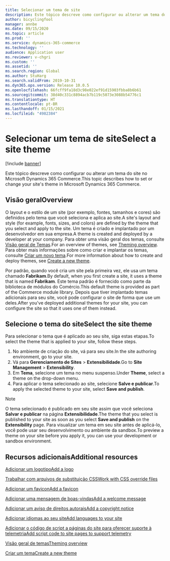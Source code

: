 ```yaml
---
title: Selecionar um tema de site
description: Este tópico descreve como configurar ou alterar um tema do site no Microsoft Dynamics 365 Commerce.
author: bicyclingfool
manager: annbe
ms.date: 09/15/2020
ms.topic: article
ms.prod: ''
ms.service: dynamics-365-commerce
ms.technology: ''
audience: Application user
ms.reviewer: v-chgri
ms.custom: ''
ms.assetid: ''
ms.search.region: Global
ms.author: StuHarg
ms.search.validFrom: 2019-10-31
ms.dyn365.ops.version: Release 10.0.5
ms.openlocfilehash: 66fcff9fa18d3c98e022ef91d15903fbba8b6b61
ms.sourcegitcommit: 38d40c331c8894acb7b119c5073e3088b54776c1
ms.translationtype: HT
ms.contentlocale: pt-BR
ms.lasthandoff: 01/15/2021
ms.locfileid: "4982384"
---
```

# <a name="select-a-site-theme"></a><span data-ttu-id="a6978-103">Selecionar um tema de site</span><span class="sxs-lookup"><span data-stu-id="a6978-103">Select a site theme</span></span>

[!include [banner](includes/banner.md)]

<span data-ttu-id="a6978-104">Este tópico descreve como configurar ou alterar um tema do site no Microsoft Dynamics 365 Commerce.</span><span class="sxs-lookup"><span data-stu-id="a6978-104">This topic describes how to set or change your site's theme in Microsoft Dynamics 365 Commerce.</span></span>

## <a name="overview"></a><span data-ttu-id="a6978-105">Visão geral</span><span class="sxs-lookup"><span data-stu-id="a6978-105">Overview</span></span>

<span data-ttu-id="a6978-106">O layout e o estilo de um site (por exemplo, fontes, tamanhos e cores) são definidos pelo tema que você seleciona e aplica ao site.</span><span class="sxs-lookup"><span data-stu-id="a6978-106">A site's layout and style (for example, fonts, sizes, and colors) are defined by the theme that you select and apply to the site.</span></span> <span data-ttu-id="a6978-107">Um tema é criado e implantado por um desenvolvedor em sua empresa.</span><span class="sxs-lookup"><span data-stu-id="a6978-107">A theme is created and deployed by a developer at your company.</span></span> <span data-ttu-id="a6978-108">Para obter uma visão geral dos temas, consulte [Visão geral de Temas](e-commerce-extensibility/theming.md).</span><span class="sxs-lookup"><span data-stu-id="a6978-108">For an overview of themes, see [Theming overview](e-commerce-extensibility/theming.md).</span></span> <span data-ttu-id="a6978-109">Para obter mais informações sobre como criar e implantar os temas, consulte [Criar um novo tema](e-commerce-extensibility/create-theme.md).</span><span class="sxs-lookup"><span data-stu-id="a6978-109">For more information about how to create and deploy themes, see [Create a new theme](e-commerce-extensibility/create-theme.md).</span></span>

<span data-ttu-id="a6978-110">Por padrão, quando você cria um site pela primeira vez, ele usa um tema chamado **Fabrikam**.</span><span class="sxs-lookup"><span data-stu-id="a6978-110">By default, when you first create a site, it uses a theme that is named **Fabrikam**.</span></span> <span data-ttu-id="a6978-111">Este tema padrão é fornecido como parte da biblioteca de módulos do Comércio.</span><span class="sxs-lookup"><span data-stu-id="a6978-111">This default theme is provided as part of the Commerce module library.</span></span> <span data-ttu-id="a6978-112">Depois que tiver implantado temas adicionais para seu site, você pode configurar o site de forma que use um deles.</span><span class="sxs-lookup"><span data-stu-id="a6978-112">After you've deployed additional themes for your site, you can configure the site so that it uses one of them instead.</span></span>

## <a name="select-the-site-theme"></a><span data-ttu-id="a6978-113">Selecione o tema do site</span><span class="sxs-lookup"><span data-stu-id="a6978-113">Select the site theme</span></span>

<span data-ttu-id="a6978-114">Para selecionar o tema que é aplicado ao seu site, siga estas etapas.</span><span class="sxs-lookup"><span data-stu-id="a6978-114">To select the theme that is applied to your site, follow these steps.</span></span>

1. <span data-ttu-id="a6978-115">No ambiente de criação do site, vá para seu site.</span><span class="sxs-lookup"><span data-stu-id="a6978-115">In the site authoring environment, go to your site.</span></span>
1. <span data-ttu-id="a6978-116">Vá para **Gerenciamento de Sites** \> **Extensibilidade**.</span><span class="sxs-lookup"><span data-stu-id="a6978-116">Go to **Site Management** \> **Extensibility**.</span></span>
1. <span data-ttu-id="a6978-117">Em **Tema**, selecione um tema no menu suspenso.</span><span class="sxs-lookup"><span data-stu-id="a6978-117">Under **Theme**, select a theme on the drop-down menu.</span></span>
1. <span data-ttu-id="a6978-118">Para aplicar o tema selecionado ao site, selecione **Salve e publicar**.</span><span class="sxs-lookup"><span data-stu-id="a6978-118">To apply the selected theme to your site, select **Save and publish**.</span></span>

> [!NOTE]
> <span data-ttu-id="a6978-119">O tema selecionado é publicado em seu site assim que você seleciona **Salvar e publicar** na página **Extensibilidade**.</span><span class="sxs-lookup"><span data-stu-id="a6978-119">The theme that you select is published to your site as soon as you select **Save and publish** on the **Extensibility** page.</span></span> <span data-ttu-id="a6978-120">Para visualizar um tema em seu site antes de aplicá-lo, você pode usar seu desenvolvimento ou ambiente da sandbox.</span><span class="sxs-lookup"><span data-stu-id="a6978-120">To preview a theme on your site before you apply it, you can use your development or sandbox environment.</span></span>

## <a name="additional-resources"></a><span data-ttu-id="a6978-121">Recursos adicionais</span><span class="sxs-lookup"><span data-stu-id="a6978-121">Additional resources</span></span>

[<span data-ttu-id="a6978-122">Adicionar um logotipo</span><span class="sxs-lookup"><span data-stu-id="a6978-122">Add a logo</span></span>](add-logo.md)

[<span data-ttu-id="a6978-123">Trabalhar com arquivos de substituição CSS</span><span class="sxs-lookup"><span data-stu-id="a6978-123">Work with CSS override files</span></span>](css-override-files.md)

[<span data-ttu-id="a6978-124">Adicionar um favicon</span><span class="sxs-lookup"><span data-stu-id="a6978-124">Add a favicon</span></span>](add-favicon.md)

[<span data-ttu-id="a6978-125">Adicionar uma mensagem de boas-vindas</span><span class="sxs-lookup"><span data-stu-id="a6978-125">Add a welcome message</span></span>](add-welcome-message.md)

[<span data-ttu-id="a6978-126">Adicionar um aviso de direitos autorais</span><span class="sxs-lookup"><span data-stu-id="a6978-126">Add a copyright notice</span></span>](add-copyright-notice.md)

[<span data-ttu-id="a6978-127">Adicionar idiomas ao seu site</span><span class="sxs-lookup"><span data-stu-id="a6978-127">Add languages to your site</span></span>](add-languages-to-site.md)

[<span data-ttu-id="a6978-128">Adicionar o código de script a páginas do site para oferecer suporte à telemetria</span><span class="sxs-lookup"><span data-stu-id="a6978-128">Add script code to site pages to support telemetry</span></span>](add-telemetry.md)

[<span data-ttu-id="a6978-129">Visão geral de temas</span><span class="sxs-lookup"><span data-stu-id="a6978-129">Theming overview</span></span>](e-commerce-extensibility/theming.md)

[<span data-ttu-id="a6978-130">Criar um tema</span><span class="sxs-lookup"><span data-stu-id="a6978-130">Create a new theme</span></span>](e-commerce-extensibility/create-theme.md)

